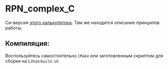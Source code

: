 # RPN_complex_C
Си-версия [этого калькулятора](https://github.com/DanArmor/RPN_complex_PASCAL). Там же находится описание принципов работы.


## Компиляция:
Воспользуйтесь самостоятельно `CMake` или заготовленным скриптом для сборки на Linux:`build.sh`
